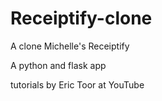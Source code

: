 # Receiptify-clone
<p1>A clone Michelle's Receiptify</p1>

A python and flask app

<p2>tutorials by Eric Toor at YouTube</p2>
